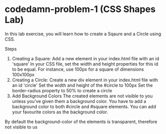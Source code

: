 # codedamn-problem-1 (CSS Shapes Lab)

In this lab exercise, you will learn how to create a Sqaure and a Circle using CSS.

Steps
1. Creating a Square:
Add a new element in your index.html file with an id 'square'
In your CSS file, set the width and height properties for this id to be equal. For instance, use 100px for a square of dimensions 100x100px
2. Creating a Circle:
Create a new div element in your index.html file with an id 'circle'
Set the width and height of the #circle to 100px
Set the border-radius property to 50% to create a circle
3. Add Background Colors
The created elements are not visible to you unless you've given them a background color. You have to add a background color to both #circle and #square elements. You can add your favourite colors as the background color.

By default the background-color of the elements is transparent, therefore not visible to us
